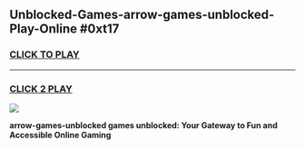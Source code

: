 
## Unblocked-Games-arrow-games-unblocked-Play-Online #0xt17
<h3>
<a href="https://news.freeplayer.one?title=arrow-games-unblocked&ref=3">CLICK TO PLAY</a></h3>
<hr>

<h3>
<a href="https://news.freeplayer.one?title=arrow-games-unblocked&ref=3">CLICK 2 PLAY</a>
  
</h3>

<a href="https://news.freeplayer.one?title=arrow-games-unblocked&ref=3"><img src="https://clearcache.store/games.png"></a>


**arrow-games-unblocked games unblocked: Your Gateway to Fun and Accessible Online Gaming**
